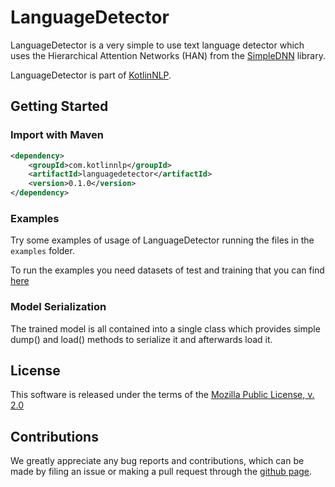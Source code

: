 # LanguageDetector

LanguageDetector is a very simple to use text language detector which uses the Hierarchical Attention Networks (HAN) from the [SimpleDNN](https://github.com/nlpstep/simplednn "SimpleDNN") library.

LanguageDetector is part of [KotlinNLP](http://kotlinnlp.com/ "KotlinNLP").


## Getting Started

### Import with Maven

```xml
<dependency>
    <groupId>com.kotlinnlp</groupId>
    <artifactId>languagedetector</artifactId>
    <version>0.1.0</version>
</dependency>
```

### Examples

Try some examples of usage of LanguageDetector running the files in the `examples` folder.

To run the examples you need datasets of test and training that you can find
[here](https://www.dropbox.com/ "LanguageDetector examples datasets")

### Model Serialization

The trained model is all contained into a single class which provides simple dump() and load() methods to serialize it and afterwards load it.


## License

This software is released under the terms of the 
[Mozilla Public License, v. 2.0](https://mozilla.org/MPL/2.0/ "Mozilla Public License, v. 2.0")


## Contributions

We greatly appreciate any bug reports and contributions, which can be made by filing an issue or making a pull 
request through the [github page](https://github.com/nlpstep/LanguageDetector "LanguageDetector on GitHub").
